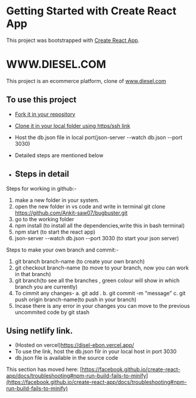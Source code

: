 # Getting Started with Create React App

This project was bootstrapped with [Create React App](https://github.com/facebook/create-react-app).
# WWW.DIESEL.COM

This project is an ecommerce platform, clone of www.diesel.com



## To use this project

 - [Fork it in your repository](https://github.com/Ankit-saw07/bugbuster)
 - [Clone it in your local folder using https/ssh link](https://github.com/Psaikishanrao/Disel.git)

- Host the db.json file in local port(json-server --watch db.json --port 3030)
- Detailed steps are mentioned below

- ## Steps in detail

Steps for working in github:-
1. make a new folder in your system.
2. open the new folder in vs code and write in terminal
git clone https://github.com/Ankit-saw07/bugbuster.git
3. go to the working folder
4. npm install (to install all the dependencies,write this in bash terminal)
5. npm start (to start the react app)
6. json-server --watch db.json --port 3030 (to start your json server)

Steps to make your own branch and commit:-
1. git branch branch-name (to create your own branch)
2. git checkout branch-name (to move to your branch, now you can work in that branch)
3. git branch(to see all the branches , green colour will show in which branch you are currently)
4. To cimmit any changes-
  a. git add .
  b. git commit -m "message"
  c. git push origin branch-name(to push in your branch)
5. Incase there is any error in your changes you can move to the previous uncommited code by
  git stash

## Using netlify link.
- (Hosted on vercel)https://disel-ebon.vercel.app/
- To use the link, host the db.json filr in your local host in port 3030
- db.json file is available in the source code








This section has moved here: [https://facebook.github.io/create-react-app/docs/troubleshooting#npm-run-build-fails-to-minify](https://facebook.github.io/create-react-app/docs/troubleshooting#npm-run-build-fails-to-minify)
